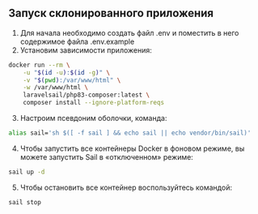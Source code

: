 
## Запуск склонированного приложения 

1. Для начала необходимо создать файл .env и поместить в него содержимое файла .env.example
2. Установим зависимости приложения:
```bash
docker run --rm \
    -u "$(id -u):$(id -g)" \
    -v "$(pwd):/var/www/html" \
    -w /var/www/html \
    laravelsail/php83-composer:latest \
    composer install --ignore-platform-reqs
```
3.  Настроим псевдоним оболочки, команда:
```bash
alias sail='sh $([ -f sail ] && echo sail || echo vendor/bin/sail)'
```
4. Чтобы запустить все контейнеры Docker в фоновом режиме, вы можете запустить Sail в «отключенном» режиме:
```bash
sail up -d
```
5. Чтобы остановить все контейнер воспользуйтесь командой:
```bash
sail stop
```
